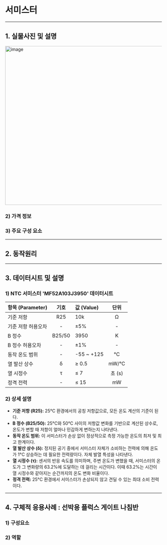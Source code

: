 # 서미스터

---
## 1. 실물사진 및 설명 
<img width="510" height="510" alt="image" src="https://github.com/user-attachments/assets/3ce142c0-80d4-4874-aa66-8dd624a897c7" />


### 2) 가격 정보


### 3) 주요 구성 요소

---
## 2. 동작원리

---
## 3. 데이터시트 및 설명

### 1) NTC 서미스터 'MF52A103J3950' 데이터시트

| 항목 (Parameter) | 기호 | 값 (Value) | 단위 |
| :--- | :---: | :--- | :---: |
| 기준 저항 | R25 | 10k | Ω |
| 기준 저항 허용오차 | - | ±5% | - |
| B 정수 | B25/50 | 3950 | K |
| B 정수 허용오차 | - | ±1% | - |
| 동작 온도 범위 | - | -55 ~ +125 | °C |
| 열 발산 상수 | δ | ≥ 0.5 | mW/°C |
| 열 시정수 | τ | ≤ 7 | 초 (s) |
| 정격 전력 | - | ≤ 15 | mW |

### 2) 상세 설명

* **기준 저항 (R25):** 25°C 환경에서의 공칭 저항값으로, 모든 온도 계산의 기준이 된다.
* **B 정수 (B25/50):** 25°C와 50°C 사이의 저항값 변화를 기반으로 계산된 상수로, 온도가 변할 때 저항이 얼마나 민감하게 변하는지 나타낸다.
* **동작 온도 범위:** 이 서미스터가 손상 없이 정상적으로 측정 가능한 온도의 최저 및 최고 한계이다.
* **열 발산 상수 (δ):** 정지된 공기 중에서 서미스터 자체가 소비하는 전력에 의해 온도가 1°C 상승하는 데 필요한 전력량이다. 자체 발열 특성을 나타낸다.
* **열 시정수 (τ):** 센서의 반응 속도를 의미하며, 주변 온도가 변했을 때, 서미스터의 온도가 그 변화량의 63.2%에 도달하는 데 걸리는 시간이다. 이때 63.2%는 시간이 열 시정수와 같아지는 순간까지의 온도 변화 비율이다.
* **정격 전력:** 25°C 환경에서 서미스터가 손상되지 않고 견딜 수 있는 최대 소비 전력이다.

    
---
## 4. 구체적 응용사례 : 선박용 플럭스 게이트 나침반

### 1) 구성요소

### 2) 역할
